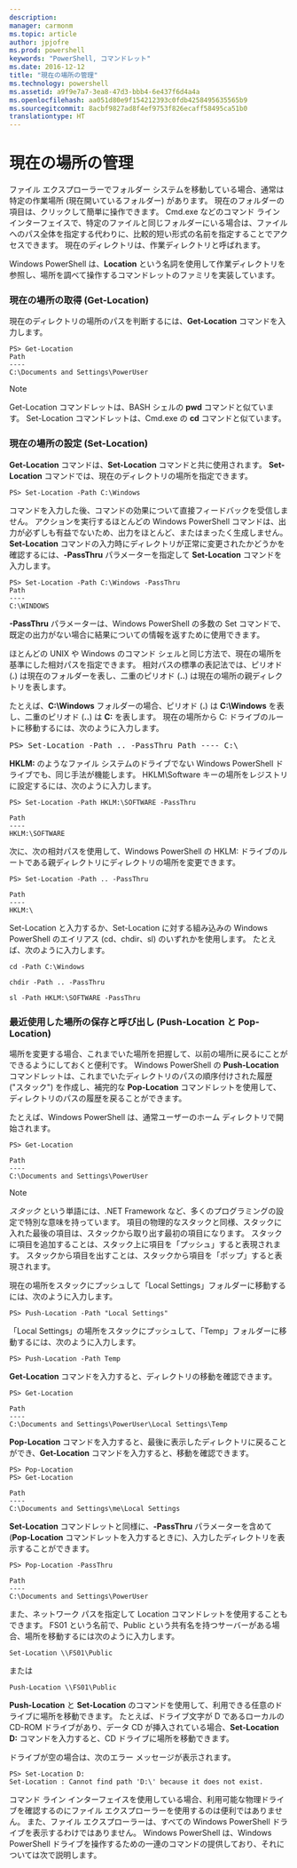 ```yaml
---
description: 
manager: carmonm
ms.topic: article
author: jpjofre
ms.prod: powershell
keywords: "PowerShell, コマンドレット"
ms.date: 2016-12-12
title: "現在の場所の管理"
ms.technology: powershell
ms.assetid: a9f9e7a7-3ea8-47d3-bbb4-6e437f6d4a4a
ms.openlocfilehash: aa051d80e9f154212393c0fdb4258495635565b9
ms.sourcegitcommit: 8acbf9827ad8f4ef9753f826ecaff58495ca51b0
translationtype: HT
---
```

# <a name="managing-current-location"></a>現在の場所の管理
ファイル エクスプローラーでフォルダー システムを移動している場合、通常は特定の作業場所 (現在開いているフォルダー) があります。 現在のフォルダーの項目は、クリックして簡単に操作できます。 Cmd.exe などのコマンド ライン インターフェイスで、特定のファイルと同じフォルダーにいる場合は、ファイルへのパス全体を指定する代わりに、比較的短い形式の名前を指定することでアクセスできます。 現在のディレクトリは、作業ディレクトリと呼ばれます。

Windows PowerShell は、**Location** という名詞を使用して作業ディレクトリを参照し、場所を調べて操作するコマンドレットのファミリを実装しています。

### <a name="getting-your-current-location-get-location"></a>現在の場所の取得 (Get-Location)
現在のディレクトリの場所のパスを判断するには、**Get-Location** コマンドを入力します。

```
PS> Get-Location
Path
----
C:\Documents and Settings\PowerUser
```

> [!NOTE]
> Get-Location コマンドレットは、BASH シェルの **pwd** コマンドと似ています。 Set-Location コマンドレットは、Cmd.exe の **cd** コマンドと似ています。

### <a name="setting-your-current-location-set-location"></a>現在の場所の設定 (Set-Location)
**Get-Location** コマンドは、**Set-Location** コマンドと共に使用されます。 **Set-Location** コマンドでは、現在のディレクトリの場所を指定できます。

```
PS> Set-Location -Path C:\Windows
```

コマンドを入力した後、コマンドの効果について直接フィードバックを受信しません。 アクションを実行するほとんどの Windows PowerShell コマンドは、出力が必ずしも有益でないため、出力をほとんど、またはまったく生成しません。 **Set-Location** コマンドの入力時にディレクトリが正常に変更されたかどうかを確認するには、**-PassThru** パラメーターを指定して **Set-Location** コマンドを入力します。

```
PS> Set-Location -Path C:\Windows -PassThru
Path
----
C:\WINDOWS
```

**-PassThru** パラメーターは、Windows PowerShell の多数の Set コマンドで、既定の出力がない場合に結果についての情報を返すために使用できます。

ほとんどの UNIX や Windows のコマンド シェルと同じ方法で、現在の場所を基準にした相対パスを指定できます。 相対パスの標準の表記法では、ピリオド (**.**) は現在のフォルダーを表し、二重のピリオド (**..**) は現在の場所の親ディレクトリを表します。

たとえば、**C:\\Windows** フォルダーの場合、ピリオド (**.**) は **C:\\Windows** を表し、二重のピリオド (**..**) は **C:** を表します。 現在の場所から C: ドライブのルートに移動するには、次のように入力します。

<pre>PS> Set-Location -Path .. -PassThru Path ---- C:\</pre>

**HKLM:** のようなファイル システムのドライブでない Windows PowerShell ドライブでも、同じ手法が機能します。 HKLM\\Software キーの場所をレジストリに設定するには、次のように入力します。

```
PS> Set-Location -Path HKLM:\SOFTWARE -PassThru

Path
----
HKLM:\SOFTWARE
```

次に、次の相対パスを使用して、Windows PowerShell の HKLM: ドライブのルートである親ディレクトリにディレクトリの場所を変更できます。

```
PS> Set-Location -Path .. -PassThru

Path
----
HKLM:\
```

Set-Location と入力するか、Set-Location に対する組み込みの Windows PowerShell のエイリアス (cd、chdir、sl) のいずれかを使用します。 たとえば、次のように入力します。

```
cd -Path C:\Windows
```

```
chdir -Path .. -PassThru
```

```
sl -Path HKLM:\SOFTWARE -PassThru
```

### <a name="saving-and-recalling-recent-locations-push-location-and-pop-location"></a>最近使用した場所の保存と呼び出し (Push-Location と Pop-Location)
場所を変更する場合、これまでいた場所を把握して、以前の場所に戻るにことができるようにしておくと便利です。 Windows PowerShell の **Push-Location** コマンドレットは、これまでいたディレクトリのパスの順序付けされた履歴 ("スタック") を作成し、補完的な **Pop-Location** コマンドレットを使用して、ディレクトリのパスの履歴を戻ることができます。

たとえば、Windows PowerShell は、通常ユーザーのホーム ディレクトリで開始されます。

```
PS> Get-Location

Path
----
C:\Documents and Settings\PowerUser
```

> [!NOTE]
> *スタック* という単語には、.NET Framework など、多くのプログラミングの設定で特別な意味を持っています。 項目の物理的なスタックと同様、スタックに入れた最後の項目は、スタックから取り出す最初の項目になります。 スタックに項目を追加することは、スタック上に項目を「プッシュ」すると表現されます。 スタックから項目を出すことは、スタックから項目を「ポップ」すると表現されます。

現在の場所をスタックにプッシュして「Local Settings」フォルダーに移動するには、次のように入力します。

```
PS> Push-Location -Path "Local Settings"
```

「Local Settings」の場所をスタックにプッシュして、「Temp」フォルダーに移動するには、次のように入力します。

```
PS> Push-Location -Path Temp
```

**Get-Location** コマンドを入力すると、ディレクトリの移動を確認できます。

```
PS> Get-Location

Path
----
C:\Documents and Settings\PowerUser\Local Settings\Temp
```

**Pop-Location** コマンドを入力すると、最後に表示したディレクトリに戻ることができ、**Get-Location** コマンドを入力すると、移動を確認できます。

```
PS> Pop-Location
PS> Get-Location

Path
----
C:\Documents and Settings\me\Local Settings
```

**Set-Location** コマンドレットと同様に、**-PassThru** パラメーターを含めて (**Pop-Location** コマンドレットを入力するときに)、入力したディレクトリを表示することができます。

```
PS> Pop-Location -PassThru

Path
----
C:\Documents and Settings\PowerUser
```

また、ネットワーク パスを指定して Location コマンドレットを使用することもできます。 FS01 という名前で、Public という共有名を持つサーバーがある場合、場所を移動するには次のように入力します。

```
Set-Location \\FS01\Public
```

または

```
Push-Location \\FS01\Public
```

**Push-Location** と **Set-Location** のコマンドを使用して、利用できる任意のドライブに場所を移動できます。 たとえば、ドライブ文字が D であるローカルの CD-ROM ドライブがあり、データ CD が挿入されている場合、**Set-Location D:** コマンドを入力すると、CD ドライブに場所を移動できます。

ドライブが空の場合は、次のエラー メッセージが表示されます。

```
PS> Set-Location D:
Set-Location : Cannot find path 'D:\' because it does not exist.
```

コマンド ライン インターフェイスを使用している場合、利用可能な物理ドライブを確認するのにファイル エクスプローラーを使用するのは便利ではありません。 また、ファイル エクスプローラーは、すべての Windows PowerShell ドライブを表示するわけではありません。 Windows PowerShell は、Windows PowerShell ドライブを操作するための一連のコマンドの提供しており、それについては次で説明します。

